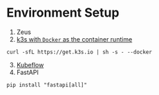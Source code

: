 # Environment Setup
1. Zeus
2. [k3s with `Docker` as the container runtime](https://docs.k3s.io/advanced#using-docker-as-the-container-runtime)
```shell
curl -sfL https://get.k3s.io | sh -s - --docker
```
3. [Kubeflow](https://github.com/kubeflow/manifests#installation)
4. FastAPI
```shell
pip install "fastapi[all]"
```
